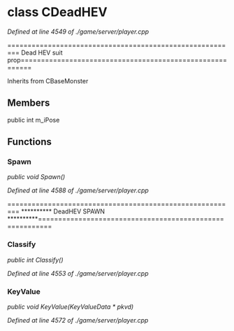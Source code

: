 # class CDeadHEV

*Defined at line 4549 of ./game/server/player.cpp*

========================================================= Dead HEV suit prop=========================================================



Inherits from CBaseMonster



## Members

public int m_iPose



## Functions

### Spawn

*public void Spawn()*

*Defined at line 4588 of ./game/server/player.cpp*

========================================================= ********** DeadHEV SPAWN **********=========================================================

### Classify

*public int Classify()*

*Defined at line 4553 of ./game/server/player.cpp*

### KeyValue

*public void KeyValue(KeyValueData * pkvd)*

*Defined at line 4572 of ./game/server/player.cpp*



